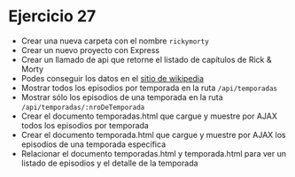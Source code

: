 # Ejercicio 27

* Crear una nueva carpeta con el nombre `rickymorty`
* Crear un nuevo proyecto con Express
* Crear un llamado de api que retorne el listado de capítulos de Rick & Morty
* Podes conseguir los datos en el [sitio de wikipedia](https://en.wikipedia.org/wiki/List_of_Rick_and_Morty_episodes)
* Mostrar todos los episodios por temporada en la ruta `/api/temporadas`
* Mostrar sólo los episodios de una temporada en la ruta `/api/temporadas/:nroDeTemporada`
* Crear el documento temporadas.html que cargue y muestre por AJAX todos los episodios por temporada
* Crear el documento temporada.html que cargue y muestre por AJAX los episodios de una temporada específica
* Relacionar el documento temporadas.html y temporada.html para ver un listado de episodios y el detalle de la temporada